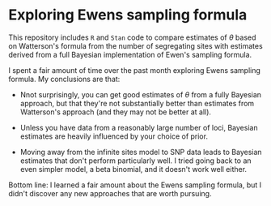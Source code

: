 # Exploring Ewens sampling formula

This repository includes `R` and `Stan` code to compare estimates of $\theta$ based on Watterson's formula from the number of segregating sites with estimates derived from a full Bayesian implementation of Ewen's sampling formula. 

I spent a fair amount of time over the past month exploring Ewens sampling formula. My conclusions are that:

- Nnot surprisingly, you can get good estimates of $\theta$ from a fully Bayesian approach, but that they're not substantially better than estimates from Watterson's approach (and they may not be better at all).

- Unless you have data from a reasonably large number of loci, Bayesian estimates are heavily influenced by your choice of prior.

- Moving away from the infinite sites model to SNP data leads to Bayesian estimates that don't perform particularly well. I tried going back to an even simpler model, a beta binomial, and it doesn't work well either.

Bottom line: I learned a fair amount about the Ewens sampling formula, but I didn't discover any new approaches that are worth pursuing.